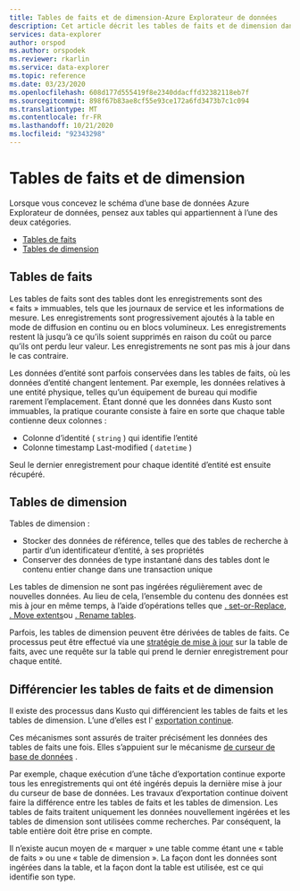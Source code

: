 ```yaml
---
title: Tables de faits et de dimension-Azure Explorateur de données
description: Cet article décrit les tables de faits et de dimension dans Azure Explorateur de données.
services: data-explorer
author: orspod
ms.author: orspodek
ms.reviewer: rkarlin
ms.service: data-explorer
ms.topic: reference
ms.date: 03/23/2020
ms.openlocfilehash: 608d177d555419f8e2340ddacffd32382118eb7f
ms.sourcegitcommit: 898f67b83ae8cf55e93ce172a6fd3473b7c1c094
ms.translationtype: MT
ms.contentlocale: fr-FR
ms.lasthandoff: 10/21/2020
ms.locfileid: "92343298"
---
```

# <a name="fact-and-dimension-tables"></a>Tables de faits et de dimension

Lorsque vous concevez le schéma d’une base de données Azure Explorateur de données, pensez aux tables qui appartiennent à l’une des deux catégories.
* [Tables de faits](https://en.wikipedia.org/wiki/Fact_table)
* [Tables de dimension](https://en.wikipedia.org/wiki/Dimension_(data_warehouse)#Dimension_table)

## <a name="fact-tables"></a>Tables de faits
Les tables de faits sont des tables dont les enregistrements sont des « faits » immuables, tels que les journaux de service et les informations de mesure. Les enregistrements sont progressivement ajoutés à la table en mode de diffusion en continu ou en blocs volumineux. Les enregistrements restent là jusqu’à ce qu’ils soient supprimés en raison du coût ou parce qu’ils ont perdu leur valeur. Les enregistrements ne sont pas mis à jour dans le cas contraire.

Les données d’entité sont parfois conservées dans les tables de faits, où les données d’entité changent lentement. Par exemple, les données relatives à une entité physique, telles qu’un équipement de bureau qui modifie rarement l’emplacement.
Étant donné que les données dans Kusto sont immuables, la pratique courante consiste à faire en sorte que chaque table contienne deux colonnes :
* Colonne d’identité ( `string` ) qui identifie l’entité
* Colonne timestamp Last-modified ( `datetime` )

Seul le dernier enregistrement pour chaque identité d’entité est ensuite récupéré.

## <a name="dimension-tables"></a>Tables de dimension
Tables de dimension :
* Stocker des données de référence, telles que des tables de recherche à partir d’un identificateur d’entité, à ses propriétés
* Conserver des données de type instantané dans des tables dont le contenu entier change dans une transaction unique

Les tables de dimension ne sont pas ingérées régulièrement avec de nouvelles données. Au lieu de cela, l’ensemble du contenu des données est mis à jour en même temps, à l’aide d’opérations telles que [. set-or-Replace](../management/data-ingestion/ingest-from-query.md), [. Move extents](../management/move-extents.md)ou [. Rename tables](../management/rename-table-command.md).

Parfois, les tables de dimension peuvent être dérivées de tables de faits. Ce processus peut être effectué via une [stratégie de mise à jour](../management/updatepolicy.md) sur la table de faits, avec une requête sur la table qui prend le dernier enregistrement pour chaque entité.

## <a name="differentiate-fact-and-dimension-tables"></a>Différencier les tables de faits et de dimension

Il existe des processus dans Kusto qui différencient les tables de faits et les tables de dimension. L’une d’elles est l' [exportation continue](../management/data-export/continuous-data-export.md).

Ces mécanismes sont assurés de traiter précisément les données des tables de faits une fois. Elles s’appuient sur le mécanisme [de curseur de base de données](../management/databasecursor.md) .

Par exemple, chaque exécution d’une tâche d’exportation continue exporte tous les enregistrements qui ont été ingérés depuis la dernière mise à jour du curseur de base de données. Les travaux d’exportation continue doivent faire la différence entre les tables de faits et les tables de dimension. Les tables de faits traitent uniquement les données nouvellement ingérées et les tables de dimension sont utilisées comme recherches. Par conséquent, la table entière doit être prise en compte.

Il n’existe aucun moyen de « marquer » une table comme étant une « table de faits » ou une « table de dimension ».
La façon dont les données sont ingérées dans la table, et la façon dont la table est utilisée, est ce qui identifie son type.